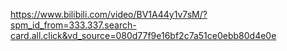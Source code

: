 https://www.bilibili.com/video/BV1A44y1v7sM/?spm_id_from=333.337.search-card.all.click&vd_source=080d77f9e16bf2c7a51ce0ebb80d4e0e